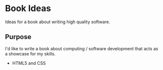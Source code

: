 # Book Ideas
Ideas for a book about writing high quality software.

## Purpose

I'd like to write a book about computing / software development that acts as a showcase for my skills.

* HTML5 and CSS

